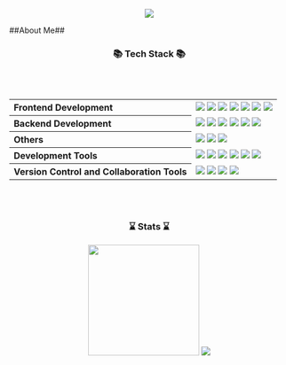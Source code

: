 <p align='center'>
    <img src="https://capsule-render.vercel.app/api?type=waving&color=auto&height=230&section=header&text=Hobe0m%20GitHub!👋🏻&fontSize=70&animation=fadeIn&fontAlignY=38&desc=&descAlignY=51&descAlign=62"/>
</p>

##About Me##

<div align="center">
	<h3>📚 Tech Stack 📚</h3>
</div>
<br>
<br>

<table>
<tbody>
<tr>
<th align="left"> Frontend Development </th>
	<td>
    		<img src="https://img.shields.io/badge/HTML5-E34F26.svg?style=for-the-badge&logo=html5&logoColor=white" />
		<img src="https://img.shields.io/badge/JavaScript-F7DF1E.svg?style=for-the-badge&logo=javascript&logoColor=white" />
		<img src="https://img.shields.io/badge/Thymeleaf-005F0F.svg?style=for-the-badge&logo=thymeleaf&logoColor=white" />
		<img src="https://img.shields.io/badge/React-61DAFB.svg?style=for-the-badge&logo=react&logoColor=white" />
    		<img src="https://img.shields.io/badge/CSS3-1572B6.svg?style=for-the-badge&logo=css3&logoColor=white" />
    		<img src="https://img.shields.io/badge/jQuery-0769AD.svg?style=for-the-badge&logo=jquery&logoColor=white" />
		<img src="https://img.shields.io/badge/Bootstrap-7952B3.svg?style=for-the-badge&logo=Bootstrap&logoColor=white" />
	</td>
</tr>

<tr>
<th align="left"> Backend Development </th>
	<td>
		<img src="https://img.shields.io/badge/Oracle-F80000.svg?style=for-the-badge&logo=Oracle&logoColor=white" />
    		<img src="https://img.shields.io/badge/Java-ED8B00.svg?style=for-the-badge&logo=java&logoColor=white" />
    		<img src="https://img.shields.io/badge/Spring-6DB33F.svg?style=for-the-badge&logo=spring&logoColor=white" />
    		<img src="https://img.shields.io/badge/Spring%20Boot-6DB33F.svg?style=for-the-badge&logo=spring-boot&logoColor=white" />
    		<img src="https://img.shields.io/badge/Spring%20Security-6DB33F.svg?style=for-the-badge&logo=spring-security&logoColor=white" />
    		<img src="https://img.shields.io/badge/MySQL-4479A1.svg?style=for-the-badge&logo=mysql&logoColor=white" />
	</td>
</tr>

<tr>
<th align="left"> Others </th>
	<td>
		<img src="https://img.shields.io/badge/AWS-232F3E.svg?style=for-the-badge&logo=amazon-aws&logoColor=white" />
		<img src="https://img.shields.io/badge/DBeaver-382923.svg?style=for-the-badge&logo=DBeaver&logoColor=white" />
	        <img src="https://img.shields.io/badge/JSON-000000.svg?style=for-the-badge&logo=json&logoColor=white" />
	</td>
</tr>

<tr>
<th align="left"> Development Tools </th>
	<td>
		<img src="https://img.shields.io/badge/Apache%20Tomcat-F8DC75.svg?style=for-the-badge&logo=apache&logoColor=white" />
		<img src="https://img.shields.io/badge/Gradle-02303A.svg?style=for-the-badge&logo=Gradle&logoColor=white" />
    		<img src="https://img.shields.io/badge/Visual%20Studio%20Code-007ACC.svg?style=for-the-badge&logo=visual-studio-code&logoColor=white" />
		<img src="https://img.shields.io/badge/Sourcetree-0052CC.svg?style=for-the-badge&logo=Sourcetree&logoColor=white" />
		<img src="https://img.shields.io/badge/Eclipse%20IDE-2C2255.svg?style=for-the-badge&logo=Eclipse-ide&logoColor=white" />
		<img src="https://img.shields.io/badge/IntelliJ%20IDEA-000000.svg?style=for-the-badge&logo=intellij-idea&logoColor=white" />
	</td>
</tr>

<tr>
<th align="left"> Version Control and Collaboration Tools </th>
	<td>
		<img src="https://img.shields.io/badge/jenkins-D24939.svg?style=for-the-badge&logo=jenkins&logoColor=white" />
		<img src="https://img.shields.io/badge/Git-F05032.svg?style=for-the-badge&logo=git&logoColor=white" />
		<img src="https://img.shields.io/badge/docker-0db7ed.svg?style=for-the-badge&logo=docker&logoColor=white" /> 
		<img src="https://img.shields.io/badge/GitHub-181717.svg?style=for-the-badge&logo=github&logoColor=white" />
	</td>
</tr>
</tbody>
</table>

<br>
<br>

<div align="center">
	<h3> ⌛️ Stats ⌛️ </h2> 
</div>
<div align="center">
	<div>
<!-- 		<img src="https://github-readme-stats.vercel.app/api/top-langs/?username=hobe0m&layout=compact"><br><br>
		<img src="https://github-readme-stats.vercel.app/api?username=hobe0m2&show_icons=true"> -->
<!-- 		<img src="https://github-readme-stats.vercel.app/api?username=hobe0m&show_icons=true&theme=dracula"> -->
		<img src="https://github-readme-stats.vercel.app/api?username=hobe0m&show_icons=true&theme=solarized-light" height="200">
		<img src="https://github-readme-stats.vercel.app/api/top-langs/?username=anuraghazra&layout=compact&theme=solarized-light">
	</div>
</div>
<br/>
<br/>
<br/>
<br/>
<!-- <div align="center">
	<img src="https://capsule-render.vercel.app/api?type=waving&color=auto&height=200&section=footer">
</div> —>
